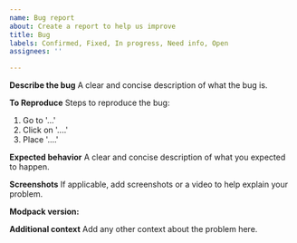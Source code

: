 ```yaml
---
name: Bug report
about: Create a report to help us improve
title: Bug
labels: Confirmed, Fixed, In progress, Need info, Open
assignees: ''

---
```


**Describe the bug**
A clear and concise description of what the bug is.

**To Reproduce**
Steps to reproduce the bug:
1. Go to '...'
2. Click on '....'
3. Place '....'

**Expected behavior**
A clear and concise description of what you expected to happen.

**Screenshots**
If applicable, add screenshots or a video to help explain your problem.

**Modpack version:**

**Additional context**
Add any other context about the problem here.
